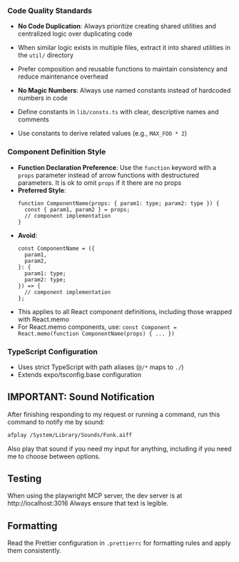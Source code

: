 ### Code Quality Standards

- **No Code Duplication**: Always prioritize creating shared utilities and centralized logic over duplicating code
- When similar logic exists in multiple files, extract it into shared utilities in the `util/` directory
- Prefer composition and reusable functions to maintain consistency and reduce maintenance overhead

- **No Magic Numbers**: Always use named constants instead of hardcoded numbers in code
- Define constants in `lib/consts.ts` with clear, descriptive names and comments
- Use constants to derive related values (e.g., `MAX_FOO * 2`)

### Component Definition Style

- **Function Declaration Preference**: Use the `function` keyword with a `props` parameter instead of arrow functions with destructured parameters. It is ok to omit `props` if it there are no props
- **Preferred Style**:
  ```tsx
  function ComponentName(props: { param1: type; param2: type }) {
    const { param1, param2 } = props;
    // component implementation
  }
  ```
- **Avoid**:
  ```tsx
  const ComponentName = ({
    param1,
    param2,
  }: {
    param1: type;
    param2: type;
  }) => {
    // component implementation
  };
  ```
- This applies to all React component definitions, including those wrapped with React.memo
- For React.memo components, use: `const Component = React.memo(function ComponentName(props) { ... })`

### TypeScript Configuration

- Uses strict TypeScript with path aliases (`@/*` maps to `./`)
- Extends expo/tsconfig.base configuration

## IMPORTANT: Sound Notification

After finishing responding to my request or running a command, run this command to notify me by sound:

```bash
afplay /System/Library/Sounds/Funk.aiff
```

Also play that sound if you need my input for anything, including if you need me to choose between options.

## Testing

When using the playwright MCP server, the dev server is at http://localhost:3016
Always ensure that text is legible.

## Formatting

Read the Prettier configuration in `.prettierrc` for formatting rules and apply them consistently.
